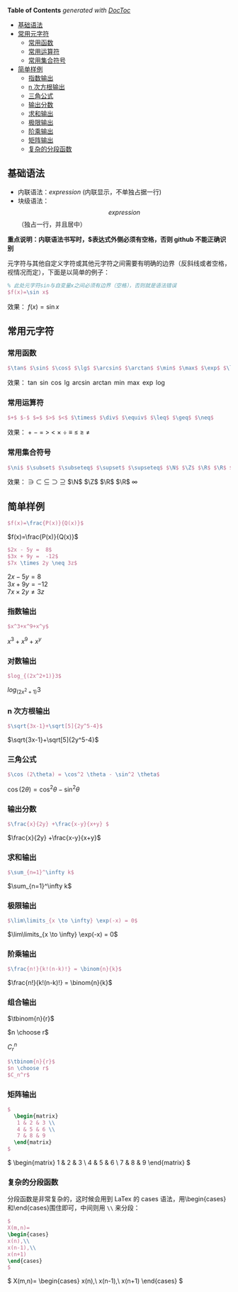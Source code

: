 <!-- START doctoc generated TOC please keep comment here to allow auto update -->
<!-- DON'T EDIT THIS SECTION, INSTEAD RE-RUN doctoc TO UPDATE -->

**Table of Contents** _generated with [DocToc](https://github.com/thlorenz/doctoc)_

- [基础语法](#%E5%9F%BA%E7%A1%80%E8%AF%AD%E6%B3%95)
- [常用元字符](#%E5%B8%B8%E7%94%A8%E5%85%83%E5%AD%97%E7%AC%A6)
  - [常用函数](#%E5%B8%B8%E7%94%A8%E5%87%BD%E6%95%B0)
  - [常用运算符](#%E5%B8%B8%E7%94%A8%E8%BF%90%E7%AE%97%E7%AC%A6)
  - [常用集合符号](#%E5%B8%B8%E7%94%A8%E9%9B%86%E5%90%88%E7%AC%A6%E5%8F%B7)
- [简单样例](#%E7%AE%80%E5%8D%95%E6%A0%B7%E4%BE%8B)
  - [指数输出](#%E6%8C%87%E6%95%B0%E8%BE%93%E5%87%BA)
  - [n 次方根输出](#n-%E6%AC%A1%E6%96%B9%E6%A0%B9%E8%BE%93%E5%87%BA)
  - [三角公式](#%E4%B8%89%E8%A7%92%E5%85%AC%E5%BC%8F)
  - [输出分数](#%E8%BE%93%E5%87%BA%E5%88%86%E6%95%B0)
  - [求和输出](#%E6%B1%82%E5%92%8C%E8%BE%93%E5%87%BA)
  - [极限输出](#%E6%9E%81%E9%99%90%E8%BE%93%E5%87%BA)
  - [阶乘输出](#%E9%98%B6%E4%B9%98%E8%BE%93%E5%87%BA)
  - [矩阵输出](#%E7%9F%A9%E9%98%B5%E8%BE%93%E5%87%BA)
  - [复杂的分段函数](#%E5%A4%8D%E6%9D%82%E7%9A%84%E5%88%86%E6%AE%B5%E5%87%BD%E6%95%B0)

<!-- END doctoc generated TOC please keep comment here to allow auto update -->

## 基础语法

- 内联语法：$expression$ (内联显示，不单独占据一行)
- 块级语法：$$expression$$ （独占一行，并且居中）

**重点说明：内联语法书写时，$表达式外侧必须有空格，否则 github 不能正确识别**

元字符与其他自定义字符或其他元字符之间需要有明确的边界（反斜线或者空格，视情况而定），下面是以简单的例子：

```latex
% 此处元字符sin与自变量x之间必须有边界（空格），否则就是语法错误
$f(x)=\sin x$
```

效果： $f(x)=\sin x$

## 常用元字符

### 常用函数

```latex
$\tan$ $\sin$ $\cos$ $\lg$ $\arcsin$ $\arctan$ $\min$ $\max$ $\exp$ $\log$
```

效果： $\tan$ $\sin$ $\cos$ $\lg$ $\arcsin$ $\arctan$ $\min$ $\max$ $\exp$ $\log$

### 常用运算符

```latex
$+$ $-$ $=$ $>$ $<$ $\times$ $\div$ $\equiv$ $\leq$ $\geq$ $\neq$
```

效果： $+$ $-$ $=$ $>$ $<$ $\times$ $\div$ $\equiv$ $\leq$ $\geq$ $\neq$

### 常用集合符号

```latex
$\ni$ $\subset$ $\subseteq$ $\supset$ $\supseteq$ $\N$ $\Z$ $\R$ $\R$ $\infty$
```

效果： $\ni$ $\subset$ $\subseteq$ $\supset$ $\supseteq$ $\N$ $\Z$ $\R$ $\R$ $\infty$

## 简单样例

```latex
$f(x)=\frac{P(x)}{Q(x)}$
```

$f(x)=\frac{P(x)}{Q(x)}$

```latex
$2x - 5y =  8$
$3x + 9y =  -12$
$7x \times 2y \neq 3z$
```

$2x - 5y =  8$  
$3x + 9y =  -12$  
$7x \times 2y \neq 3z$

### 指数输出

```latex
$x^3+x^9+x^y$
```

$x^3+x^9+x^y$

### 对数输出

```latex
$log_{(2x^2+1)}3$
```

$log_{(2x^2+1)}3$

### n 次方根输出

```latex
$\sqrt{3x-1}+\sqrt[5]{2y^5-4}$
```

$\sqrt{3x-1}+\sqrt[5]{2y^5-4}$

### 三角公式

```latex
$\cos (2\theta) = \cos^2 \theta - \sin^2 \theta$
```

$\cos (2\theta) = \cos^2 \theta - \sin^2 \theta$

### 输出分数

```latex
$\frac{x}{2y} +\frac{x-y}{x+y} $
```

$\frac{x}{2y} +\frac{x-y}{x+y}$

### 求和输出

```latex
$\sum_{n=1}^\infty k$
```

$\sum_{n=1}^\infty k$

### 极限输出

```latex
$\lim\limits_{x \to \infty} \exp(-x) = 0$
```

$\lim\limits_{x \to \infty} \exp(-x) = 0$

### 阶乘输出

```latex
$\frac{n!}{k!(n-k)!} = \binom{n}{k}$
```

$\frac{n!}{k!(n-k)!} = \binom{n}{k}$

### 组合输出

$\tbinom{n}{r}$

$n \choose r$

$C_r^n$

```latex
$\tbinom{n}{r}$
$n \choose r$
$C_n^r$
```

### 矩阵输出

```latex
$
  \begin{matrix}
   1 & 2 & 3 \\
   4 & 5 & 6 \\
   7 & 8 & 9
  \end{matrix}
$
```

$
  \begin{matrix}
   1 & 2 & 3 \\
   4 & 5 & 6 \\
   7 & 8 & 9
  \end{matrix} 
$

### 复杂的分段函数

分段函数是非常复杂的，这时候会用到 LaTex 的 cases 语法，用\begin{cases}和\end{cases}围住即可，中间则用 `\\` 来分段：

```latex
$
X(m,n)=
\begin{cases}
x(n),\\
x(n-1),\\
x(n+1)
\end{cases}
$
```

$
X(m,n)=
\begin{cases}
  x(n),\\
  x(n-1),\\
  x(n+1)
\end{cases}
$
